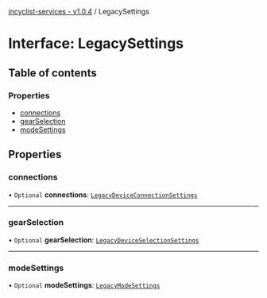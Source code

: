 [incyclist-services - v1.0.4](../README.md) / LegacySettings

# Interface: LegacySettings

## Table of contents

### Properties

- [connections](LegacySettings.md#connections)
- [gearSelection](LegacySettings.md#gearselection)
- [modeSettings](LegacySettings.md#modesettings)

## Properties

### connections

• `Optional` **connections**: [`LegacyDeviceConnectionSettings`](LegacyDeviceConnectionSettings.md)

___

### gearSelection

• `Optional` **gearSelection**: [`LegacyDeviceSelectionSettings`](LegacyDeviceSelectionSettings.md)

___

### modeSettings

• `Optional` **modeSettings**: [`LegacyModeSettings`](LegacyModeSettings.md)

